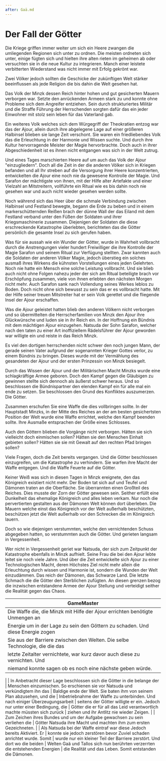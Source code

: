 ```yaml
---
after: Gaä.md
---
```


# Der Fall der Götter

Die Kriege griffen immer weiter um sich ein Heere zwangen die umliegenden
Regionen sich unter zu ordnen. Die meisten ordneten sich unter, einige fügten
sich und hielten ihre alten rieten im geheimen ab oder versuchten sie in die
neue Kultur zu integrieren. Manch einer leistete verbitterten Wiederstand was
nicht immer mit Erfolg gekrönt war.

Zwei Völker jedoch sollten die Geschicke der zukünftigen Welt stärker
beeinflussen als jede Religion die bis dahin die Welt gesehen hat.

Das Volk der Minzk dessen Reich hinter hohen und gut gesicherten Mauern
verborgen war. Setzte den anrückenden Armeen stark zu und konnte ohne Probleme
sich dem Angreifer entziehen. Sein durch strukturiertes Militär und die Straffe
Führung der Herrschenden sorgten dafür das ein jeder Einwohner mit stolz sein
leben für das Vaterland gab.

Ein weiteres Volk welches sich dem Würgegriff der Theokratien entzog war das der
Ajour, allein durch ihre abgelegene Lage auf einer größeren Halbinsel blieben
sie lange Zeit verschont. Sie waren ein friedliebendes Volk das die Erleuchtung
in der Harmonie und Wissen suchte. Und durch ihre Kultur hervorragende Meister
der Magie hervorbrachte. Doch auch in ihrer Abgeschiedenheit ist es ihnen nicht
entgangen was sich in der Welt zutrug.

Und eines Tages marschierten Heere auf um auch das Volk der Ajour
"einzugliedern". Doch all die Zeit in der die anderen Völker sich in Kriegen
befanden und all Ihr streben auf die Versorgung ihrer Heere konzentrierten,
entwickelten die Ajour eine noch nie da gewesene Kontrolle der Magie. Und
Sarafon der mächtigste von ihnen, mit der Hilfe alter Artefakte und einer
Vielzahl an Mitstreitern, vollführte ein Ritual wie es bis dahin noch nie
gesehen war und auch nicht wieder gesehen werden sollte.

Noch während sich das Heer über die schmale Verbindung zwischen Halbinsel und
Festland bewegte, begann die Erde zu beben und in einem markerschütternden
Reißen brach der dünne Wall der das Eiland mit dem Festland verband unter den
Füßen der Soldaten und ihrer Kriegsmaschinerie zusammen. Diejenigen der Soldaten
die diese erschreckende Katastrophe überlebten, berichteten das die Götter
persönlich die gesamte Insel zu sich gerufen haben.

Was für sie aussah wie ein Wunder der Götter, wurde in Wahrheit vollbracht durch
die Anstrengungen vieler hundert Freiwilliger die ihre Kontrolle der Magie
Sarafon und seinem Ritual zur Verfügung stellten. Zwar kannten auch die Soldaten
der anderen Völker Magie, jedoch überstieg ein solches ausmaß ihres Wirkens die
kühnsten Vorstellungen eines jeden Gelehrten. Noch nie hatte ein Mensch eine
solche Leistung vollbracht. Und sie blieb auch nicht ohne Folgen nahezu jeder
der sich am Ritual beteiligte brach vor Erschöpfung zusammen, viele von ihnen
erlebten den nächsten Morgen nicht mehr. Auch Sarafon sank nach Vollendung
seines Werkes leblos zu Boden. Doch nicht ohne sich bewusst zu sein das er es
vollbracht hatte. Mit der Hilfe seiner treuen Mitstreiter hat er sein Volk
gerettet und die fliegende Insel der Ajour erschaffen.

Was die Ajour geleistet hatten blieb den anderen Völkern nicht verborgen und so
übermittelten die Herrscherfamilien von Minzk den Ajour ihre Glückwünsche und
luden sie in ihr Reich ein. In der Hoffnung ein Bündnis mit dem mächtigen Ajour
einzugehen. Natsuda der Sohn Sarafon, welcher nach den taten zu einer Art
inoffiziellem Rädelsführer der Ajour geworden war willigte ein und reiste in das
Reich Minzk.

Es viel den dortigen herrschenden nicht schwer den noch jungen Mann, der gerade
seinen Vater aufgrund der sogenannten Krieger Gottes verlor, zu einem Bündnis zu
bringen. Dieses wurde mit der Vermählung des gesandeten der Ajour und der ersten
Prinzessin von Minzk besiegelt.

Durch das Wissen der Ajour und der Militärischen Macht Minzks wurde eine
schlagkräftige Armee geboren. Doch den Kampf gegen die Gläubigen zu gewinnen
stellte sich dennoch als äußerst schwer heraus. Und so beschlossen die
Bündnispartner den elenden Kampf ein für alle mal ein ende zu setzen. Sie
beschlossen den Grund des Konfliktes auszumerzen. Die Götter.

Zusammen erschufen Sie eine Waffe die dies vollbringen sollte. In der Hauptstadt
Minzks, in der Mitte des Reiches an der am besten gesichertsten Position der
Welt wurde eine Waffe errichtet, welche den Kampf beenden sollte. Ihre Ausmaße
entsprachen der Größe eines Schlosses.

Auch den Göttern blieben die Vorgänge nicht verborgen. Hätten sie sich
vielleicht doch einmischen sollen? Hätten sie den Menschen Einhalt gebieten
sollen? Hätten sie sie mit Gewalt auf den rechten Pfad bringen sollen?

Viele Fragen, doch die Zeit bereits vergangen. Und die Götter beschlossen
einzugreifen, um die Katastrophe zu verhindern. Sie warfen ihre Macht der Waffe
entgegen. Und die Waffe Feuerte auf die Götter.

Keiner Weiß was sich in diesen Tagen in Minzk ereignete, den das Königreich
existiert nicht mehr. Der Boden tat sich auf und Teufel und Dämonen traten an
die Oberfläche. Sie überrannten einen Großteil des Reiches. Dies musste der Zorn
der Götter gewesen sein. Seither erfüllt eine Dunkelheit das ehemalige
Königreich und alles leben verkam. Nur noch die pervertierten gestalten aus der
Dämonen Welt können dort überleben. Die Mauern welche einst das Königreich vor
der Welt außerhalb beschützten, beschützen jetzt die Welt außerhalb vor den
Schrecken die im Königreich lauern.

Doch so wie diejenigen verstummten, welche den vernichtenden Schuss abgegeben
hatten, so verstummten auch die Götter. Und gerieten langsam in Vergessenheit.

Wer nicht in Vergessenheit geriet war Natsuda, der sich zum Zeitpunkt der
Katastrophe ebenfalls in Minzk aufhielt. Seine Frau die bei den Ajour lebte
leitet sie noch viele Jahre. Und über die Zeit entwickelte sich Ajour zu einer
Technologischen Macht, deren Höchstes Ziel nicht mehr allein die Erleuchtung
durch wissen und Harmonie ist, sondern die Wunden der Welt einzudämmen. Das
reich der Dämonen, das Schwarze Land. Die letzte Schmach die die Götter den
Sterblichen zufügten. An diesen grenzen bezog die inzwischen entstandene Armee
der Ajour Stellung und verteidigt seither die Realität gegen das Chaos.

| GameMaster
|-------------------------------------------------------------------------------
| Die Waffe die, die Minzk mit Hilfe der Ajour errichten benötigte Unmengen an
| Energie um in der Lage zu sein den Göttern zu schaden. Und diese Energie zogen
| Sie aus der Barriere zwischen den Welten. Die selbe Technologie, die die das
| letzte Zeitalter vernichtete, war kurz davor auch diese zu vernichten. Und
| niemand konnte sagen ob es noch eine nächste geben würde.
| 
| In Anbetracht dieser Lage beschlossen sich die Götter in die belange der
| Menschen einzumischen. So erschienen sie vor Natsuda und verkündigtem ihn das
| Baldige ende der Welt. Sie baten ihm von seinem Plan abzusehen, und die
| Inbetriebnahme der Waffe zu unterbinden. Und nach einiger Überzeugungsarbeit
| seitens der Götter willigte er ein. Jedoch nur unter einer Bedingung, die
| Götter die er für all das Leid verantwortlich machte müssten sich zurück
| ziehen und ihr Antlitz nie wieder Zeigen.
| 
| Zum Zeichen ihres Bundes und um der Aufgabe gewachsen zu sein verliehen die
| Götter Natsuda ihre Macht und machten ihm zum ersten Gezeichneten.
| 
| Als Natsuda bei der Waffe eintraf war diese Jedoch bereits Aktiviert. Er
| konnte sie jedoch zerstören bevor Zuviel schaden anrichtet wurde. Somit
| wurde nur ein kleiner Teil der Barriere zerstört. Und dort wo die beiden
| Welten Gaä und Tallos sich nun berührten verzerrten die entstehenden Energien
| die Realität und das Leben. Somit entstanden die Dämonen.

